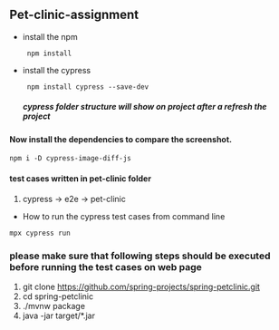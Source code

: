 ## Pet-clinic-assignment
* install the npm 
    ```
     npm install
    ```
* install the cypress
    ```
     npm install cypress --save-dev 
    ```
  ##### cypress folder structure will show on project after a refresh the project 

#### Now install the dependencies to compare the screenshot.
  ```
  npm i -D cypress-image-diff-js
  ```
#### test cases written in pet-clinic folder
1. cypress -> e2e -> pet-clinic

* How to run the cypress test cases from command line
```
mpx cypress run 
```

### please make sure that following steps should be executed before running the test cases on web page
1. git clone https://github.com/spring-projects/spring-petclinic.git
1. cd spring-petclinic
1. ./mvnw package
1. java -jar target/*.jar


